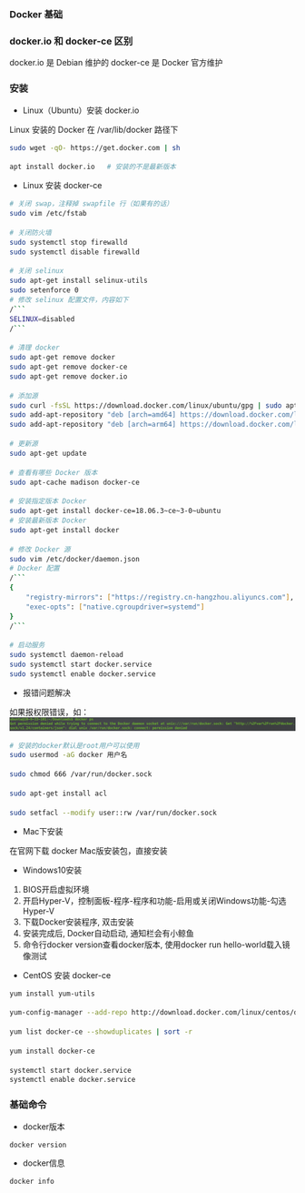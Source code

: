 ### Docker 基础


### docker.io 和 docker-ce 区别

docker.io 是 Debian 维护的
docker-ce 是 Docker 官方维护


### 安装

* Linux（Ubuntu）安装 docker.io

Linux 安装的 Docker 在 /var/lib/docker 路径下

```bash
sudo wget -qO- https://get.docker.com | sh

apt install docker.io	# 安装的不是最新版本
```

* Linux 安装 docker-ce

```bash
# 关闭 swap，注释掉 swapfile 行（如果有的话）
sudo vim /etc/fstab

# 关闭防火墙
sudo systemctl stop firewalld
sudo systemctl disable firewalld

# 关闭 selinux
sudo apt-get install selinux-utils
sudo setenforce 0
# 修改 selinux 配置文件，内容如下
/```
SELINUX=disabled
/```

# 清理 docker
sudo apt-get remove docker
sudo apt-get remove docker-ce
sudo apt-get remove docker.io

# 添加源
sudo curl -fsSL https://download.docker.com/linux/ubuntu/gpg | sudo apt-key add -
sudo add-apt-repository "deb [arch=amd64] https://download.docker.com/linux/ubuntu $(lsb_release -cs) stable"
sudo add-apt-repository "deb [arch=arm64] https://download.docker.com/linux/ubuntu $(lsb_release -cs) stable"

# 更新源
sudo apt-get update

# 查看有哪些 Docker 版本
sudo apt-cache madison docker-ce

# 安装指定版本 Docker
sudo apt-get install docker-ce=18.06.3~ce~3-0~ubuntu
# 安装最新版本 Docker
sudo apt-get install docker

# 修改 Docker 源
sudo vim /etc/docker/daemon.json
# Docker 配置
/```
{
    "registry-mirrors": ["https://registry.cn-hangzhou.aliyuncs.com"],
    "exec-opts": ["native.cgroupdriver=systemd"]
}
/```

# 启动服务
sudo systemctl daemon-reload
sudo systemctl start docker.service
sudo systemctl enable docker.service
```

* 报错问题解决

如果报权限错误，如：![权限错误](权限错误.png)

```bash
# 安装的docker默认是root用户可以使用
sudo usermod -aG docker 用户名

sudo chmod 666 /var/run/docker.sock

sudo apt-get install acl

sudo setfacl --modify user::rw /var/run/docker.sock
```

* Mac下安装

在官网下载 docker Mac版安装包，直接安装

* Windows10安装

1. BIOS开启虚拟环境
2. 开启Hyper-V，控制面板-程序-程序和功能-启用或关闭Windows功能-勾选Hyper-V
3. 下载Docker安装程序, 双击安装
4. 安装完成后, Docker自动启动, 通知栏会有小鲸鱼
5. 命令行docker version查看docker版本, 使用docker run hello-world载入镜像测试

* CentOS 安装 docker-ce

```bash
yum install yum-utils

yum-config-manager --add-repo http://download.docker.com/linux/centos/docker-ce.repo

yum list docker-ce --showduplicates | sort -r

yum install docker-ce

systemctl start docker.service
systemctl enable docker.service
```


### 基础命令

* docker版本

```bash
docker version
```

* docker信息

```bash
docker info
```
